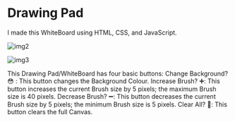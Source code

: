 # Drawing Pad
I made this WhiteBoard using HTML, CSS, and JavaScript. 


![img2](https://user-images.githubusercontent.com/77119265/125167925-8e29b300-e1c0-11eb-9fd4-99813c2599d2.PNG)


![img3](https://user-images.githubusercontent.com/77119265/125167941-a0a3ec80-e1c0-11eb-9f41-5ca3e7242254.PNG)



This Drawing Pad/WhiteBoard has four basic buttons:
Change Background? 😳 : This button changes the Background Colour.
Increase Brush? ➕: This button increases the current Brush size by 5 pixels; the maximum Brush size is 40 pixels.
Decrease Brush? ➖: This button decreases the current Brush size by 5 pixels; the minimum Brush size is 5 pixels.
Clear All? 💩: This button clears the full Canvas.
